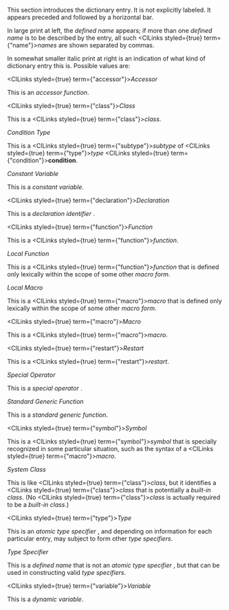  



This section introduces the dictionary entry. It is not explicitly labeled. It appears preceded and followed by a horizontal bar. 



In large print at left, the *defined name* appears; if more than one *defined name* is to be described by the entry, all such <ClLinks styled={true} term={"name"}><i>names</i></ClLinks> are shown separated by commas. 



In somewhat smaller italic print at right is an indication of what kind of dictionary entry this is. Possible values are: 



<ClLinks styled={true} term={"accessor"}><i>Accessor</i></ClLinks> 



This is an *accessor function*. 



<ClLinks styled={true} term={"class"}><i>Class</i></ClLinks> 



This is a <ClLinks styled={true} term={"class"}><i>class</i></ClLinks>. 











*Condition Type* 



This is a <ClLinks styled={true} term={"subtype"}><i>subtype</i></ClLinks> of <ClLinks styled={true} term={"type"}><i>type</i></ClLinks> <ClLinks styled={true} term={"condition"}><b>condition</b></ClLinks>. 



*Constant Variable* 



This is a *constant variable*. 



<ClLinks styled={true} term={"declaration"}><i>Declaration</i></ClLinks> 



This is a *declaration identifier* . 



<ClLinks styled={true} term={"function"}><i>Function</i></ClLinks> 



This is a <ClLinks styled={true} term={"function"}><i>function</i></ClLinks>. 



*Local Function* 



This is a <ClLinks styled={true} term={"function"}><i>function</i></ClLinks> that is defined only lexically within the scope of some other *macro form*. 



*Local Macro* 



This is a <ClLinks styled={true} term={"macro"}><i>macro</i></ClLinks> that is defined only lexically within the scope of some other *macro form*. 



<ClLinks styled={true} term={"macro"}><i>Macro</i></ClLinks> 



This is a <ClLinks styled={true} term={"macro"}><i>macro</i></ClLinks>. 



<ClLinks styled={true} term={"restart"}><i>Restart</i></ClLinks> 



This is a <ClLinks styled={true} term={"restart"}><i>restart</i></ClLinks>. 



*Special Operator* 



This is a *special operator* . 



*Standard Generic Function* 



This is a *standard generic function*. 



<ClLinks styled={true} term={"symbol"}><i>Symbol</i></ClLinks> 



This is a <ClLinks styled={true} term={"symbol"}><i>symbol</i></ClLinks> that is specially recognized in some particular situation, such as the syntax of a <ClLinks styled={true} term={"macro"}><i>macro</i></ClLinks>. 



*System Class* 



This is like <ClLinks styled={true} term={"class"}><i>class</i></ClLinks>, but it identifies a <ClLinks styled={true} term={"class"}><i>class</i></ClLinks> that is potentially a *built-in class*. (No <ClLinks styled={true} term={"class"}><i>class</i></ClLinks> is actually required to be a *built-in class*.)  







<ClLinks styled={true} term={"type"}><i>Type</i></ClLinks> 



This is an *atomic type specifier* , and depending on information for each particular entry, may subject to form other *type specifiers*. 



*Type Specifier* 



This is a *defined name* that is not an *atomic type specifier* , but that can be used in constructing valid *type specifiers*. 



<ClLinks styled={true} term={"variable"}><i>Variable</i></ClLinks> 



This is a *dynamic variable*. 



